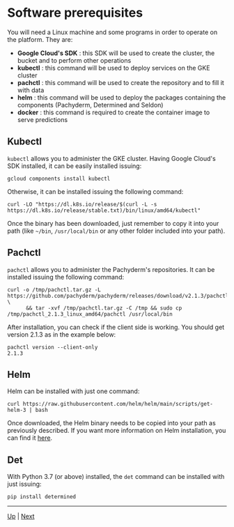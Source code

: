  
# Software prerequisites ###################################

You will need a Linux machine and some programs in order to operate on the platform. They are:

- **Google Cloud's SDK** : this SDK will be used to create the cluster, the bucket and to perform other operations
- **kubectl** : this command will be used to deploy services on the GKE cluster
- **pachctl** : this command will be used to create the repository and to fill it with data
- **helm**    : this command will be used to deploy the packages containing the components (Pachyderm, Determined and Seldon)
- **docker**  : this command is required to create the container image to serve predictions

## Kubectl

`kubectl` allows you to administer the GKE cluster. Having Google Cloud's SDK installed, it can be easily installed issuing:

```
gcloud components install kubectl
```

Otherwise, it can be installed issuing the following command:

```
curl -LO "https://dl.k8s.io/release/$(curl -L -s https://dl.k8s.io/release/stable.txt)/bin/linux/amd64/kubectl"
```

Once the binary has been downloaded, just remember to copy it into your path (like `~/bin`, `/usr/local/bin` or any other folder included into your path).


## Pachctl

`pachctl` allows you to administer the Pachyderm's repositories. It can be installed issuing the following command:

```
curl -o /tmp/pachctl.tar.gz -L https://github.com/pachyderm/pachyderm/releases/download/v2.1.3/pachctl_2.1.3_linux_amd64.tar.gz \
      && tar -xvf /tmp/pachctl.tar.gz -C /tmp && sudo cp /tmp/pachctl_2.1.3_linux_amd64/pachctl /usr/local/bin
```

After installation, you can check if the client side is working. You should get version 2.1.3 as in the example below:

```
pachctl version --client-only
2.1.3
```

## Helm

Helm can be installed with just one command:

```
curl https://raw.githubusercontent.com/helm/helm/main/scripts/get-helm-3 | bash
```

Once downloaded, the Helm binary needs to be copied into your path as previously described. If you want more information on Helm installation, you can find it [here](https://helm.sh/docs/intro/install/).


## Det

With Python 3.7 (or above) installed, the `det` command can be installed with just issuing:

```
pip install determined
```

---
[Up](../README.md) | [Next](environment.md)